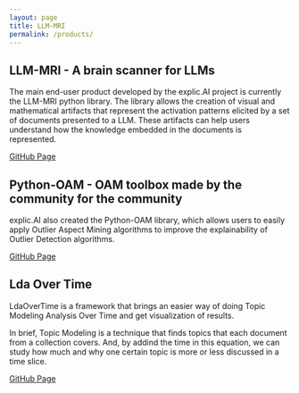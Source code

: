 ```yaml
---
layout: page
title: LLM-MRI
permalink: /products/
---
```


## LLM-MRI - A brain scanner for LLMs

The main end-user product developed by the explic.AI project is currently the LLM-MRI python library. The library allows the creation of visual and mathematical artifacts that represent the activation patterns elicited by a set of documents presented to a LLM. These artifacts can help users understand how the knowledge embedded in the documents is represented.

[GitHub Page](https://github.com/explic-ai/LLM-MRI)

## Python-OAM - OAM toolbox made by the community for the community

explic.AI also created the Python-OAM library, which allows users to easily apply Outlier Aspect Mining algorithms to improve the explainability of Outlier Detection algorithms.

[GitHub Page](https://github.com/rodrigo-fss/python-oam//)

## Lda Over Time 

LdaOverTime is a framework that brings an easier way of doing Topic Modeling Analysis Over Time and get visualization of results.

In brief, Topic Modeling is a technique that finds topics that each document from a collection covers. And, by addind the time in this equation, we can study how much and why one certain topic is more or less discussed in a time slice.

[GitHub Page](https://github.com/lda-over-time)
